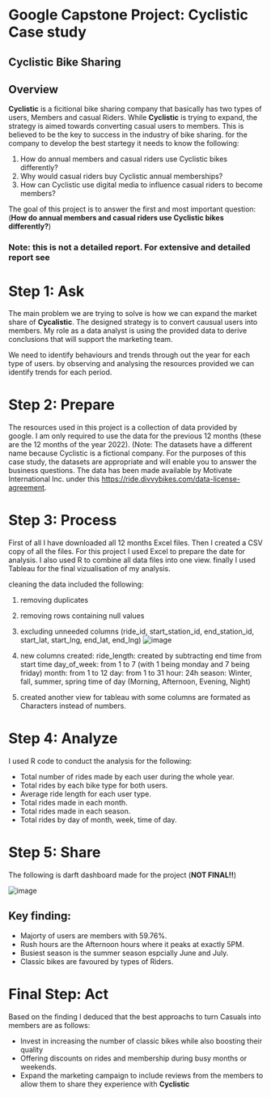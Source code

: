 # Google Capstone Project: Cyclistic Case study
## Cyclistic Bike Sharing

## Overview
**Cyclistic** is a ficitional bike sharing company that basically has two types of users, Members and casual Riders. While **Cyclistic** is trying to 
expand, the strategy is aimed towards converting casual users to members. This is believed to be the key to success in the industry of bike sharing.
for the company to develop the best startegy it needs to know the following:

 1. How do annual members and casual riders use Cyclistic bikes differently?
 2. Why would casual riders buy Cyclistic annual memberships?
 3. How can Cyclistic use digital media to influence casual riders to become members?

The goal of this project is to answer the first and most important question: (**How do annual members and casual riders use Cyclistic bikes differently?**)

### Note: this is not a detailed report. For extensive and detailed report see 

# Step 1: Ask

The main problem we are trying to solve is how we can expand the market share of **Cycalistic**. The designed strategy is to convert causual users into
members. My role as a data analyst is using the provided data to derive conclusions that will support the marketing team.

We need to identify behaviours and trends through out the year for each type of users. by observing and analysing the resources provided we can identify
trends for each period.

# Step 2: Prepare

The resources used in this project is a collection of data provided by google. I am only required to use the data for the previous 12 months (these are
the 12 months of the year 2022). (Note: The datasets have a different name because Cyclistic is a fictional company. For the purposes of this case study,
the datasets are appropriate and will enable you to answer the business questions. The data has been made available by
Motivate International Inc. under this https://ride.divvybikes.com/data-license-agreement. 

# Step 3: Process

First of all I have downloaded all 12 months Excel files. Then I created a CSV copy of all the files. For this project I used Excel to prepare the date 
for analysis. I also used R to combine all data files into one view. finally I used Tableau for the final vizualisation of my analysis.

cleaning the data included the following:
 1. removing duplicates
 2. removing rows containing null values
 3. excluding unneeded columns (ride_id, start_station_id, end_station_id, start_lat, start_lng, end_lat, end_lng)
![image](https://user-images.githubusercontent.com/121754948/222599979-8b2920f7-9b0e-4555-85ec-e4011de29726.png)

 4. new columns created: 
    ride_length: created by subtracting end time from start time
    day_of_week: from 1 to 7 (with 1 being monday and 7 being friday)
    month: from 1 to 12
    day: from 1 to 31 
    hour: 24h
    season: Winter, fall, summer, spring
    time of day (Morning, Afternoon, Evening, Night)

5. created another view for tableau with some columns are formated as Characters instead of numbers.

# Step 4: Analyze

I used R code to conduct the analysis for the following:
 - Total number of rides made by each user during the whole year.
 - Total rides by each bike type for both users.
 - Average ride length for each user type.
 - Total rides made in each month.
 - Total rides made in each season.
 - Total rides by day of month, week, time of day.

# Step 5: Share

The following is darft dashboard made for the project (**NOT FINAL!!**)

![image](https://user-images.githubusercontent.com/121754948/222603755-a0b7554e-b444-4661-8808-42f912b627be.png)

## Key finding:
- Majorty of users are members with 59.76%.
- Rush hours are the Afternoon hours where it peaks at exactly 5PM.
- Busiest season is the summer season espcially June and July.
- Classic bikes are favoured by types of Riders.

# Final Step: Act

Based on the finding I deduced that the best approachs to turn Casuals into members are as follows:
 - Invest in increasing the number of classic bikes while also boosting their quality
 - Offering discounts on rides and membership during busy months or weekends.
 - Expand the marketing campaign to include reviews from the members to allow them to share they experience with **Cyclistic**
